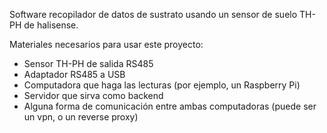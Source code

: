 Software recopilador de datos de sustrato usando un sensor de suelo TH-PH de halisense. 

Materiales necesarios para usar este proyecto:

* Sensor TH-PH de salida RS485
* Adaptador RS485 a USB
* Computadora que haga las lecturas (por ejemplo, un Raspberry Pi)
* Servidor que sirva como backend
* Alguna forma de comunicación entre ambas computadoras (puede ser un vpn, o un reverse proxy)
